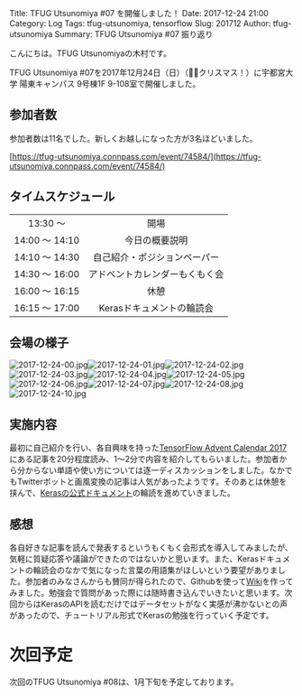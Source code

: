 Title: TFUG Utsunomiya #07 を開催しました！
Date: 2017-12-24 21:00
Category: Log
Tags: tfug-utsunomiya, tensorflow
Slug: 201712
Author: tfug-utsunomiya
Summary: TFUG Utsunomiya #07 振り返り

こんにちは。TFUG Utsunomiyaの木村です。

TFUG Utsunomiya #07を2017年12月24日（日）（🎅🏻クリスマス！）に宇都宮大学 陽東キャンパス 9号棟1F 9-108室で開催しました。

## 参加者数

参加者数は11名でした。新しくお越しになった方が3名ほどいました。

[https://tfug-utsunomiya.connpass.com/event/74584/](https://tfug-utsunomiya.connpass.com/event/74584/)

## タイムスケジュール

|||
|:-:|:-:|
|13:30 〜 |開場|
|14:00 〜 14:10|今日の概要説明|
|14:10 〜 14:30|自己紹介・ポジションペーパー|
|14:30 〜 16:00|アドベントカレンダーもくもく会|
|16:00 〜 16:15|休憩|
|16:15 〜 17:00|Kerasドキュメントの輪読会|

## 会場の様子

![2017-12-24-00.jpg](/images/2017-12-24-00.jpg)![2017-12-24-01.jpg](/images/2017-12-24-01.jpg)![2017-12-24-02.jpg](/images/2017-12-24-02.jpg)![2017-12-24-03.jpg](/images/2017-12-24-03.jpg)![2017-12-24-04.jpg](/images/2017-12-24-04.jpg)![2017-12-24-05.jpg](/images/2017-12-24-05.jpg)![2017-12-24-06.jpg](/images/2017-12-24-06.jpg)![2017-12-24-07.jpg](/images/2017-12-24-07.jpg)![2017-12-24-08.jpg](/images/2017-12-24-08.jpg)![2017-12-24-10.jpg](/images/2017-12-24-10.jpg)

## 実施内容

最初に自己紹介を行い、各自興味を持った[TensorFlow Advent Calendar 2017](https://qiita.com/advent-calendar/2017/tensorflow)にある記事を20分程度読み、1〜2分で内容を紹介してもらいました。参加者から分からない単語や使い方については逐一ディスカッションをしました。なかでもTwitterボットと画風変換の記事は人気があったようです。そのあとは休憩を挟んで、[Kerasの公式ドキュメント](https://keras.io/ja/)の輪読を進めていきました。

## 感想

各自好きな記事を読んで発表するというもくもく会形式を導入してみましたが、気軽に質疑応答や議論ができたのではないかと思います。また、Kerasドキュメントの輪読会のなかで気になった言葉の用語集がほしいという要望がありました。参加者のみなさんからも賛同が得られたので、Githubを使って[Wiki](https://github.com/tfug-utsunomiya/terms/wiki)を作ってみました。勉強会で質問があった際には随時書き込んでいきたいと思います。次回からはKerasのAPIを読むだけではデータセットがなく実感が沸かないとの声があったので、チュートリアル形式でKerasの勉強を行っていく予定です。

# 次回予定

次回のTFUG Utsunomiya #08は、1月下旬を予定しております。
